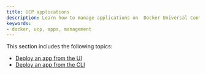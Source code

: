 ```yaml
---
title: UCP applications
description: Learn how to manage applications on  Docker Universal Control Plane.
keywords:
- docker, ucp, apps, management
---
```


This section includes the following topics:

* [Deploy an app from the UI](deploy-app-ui.md)
* [Deploy an app from the CLI](deploy-app-cli.md)
